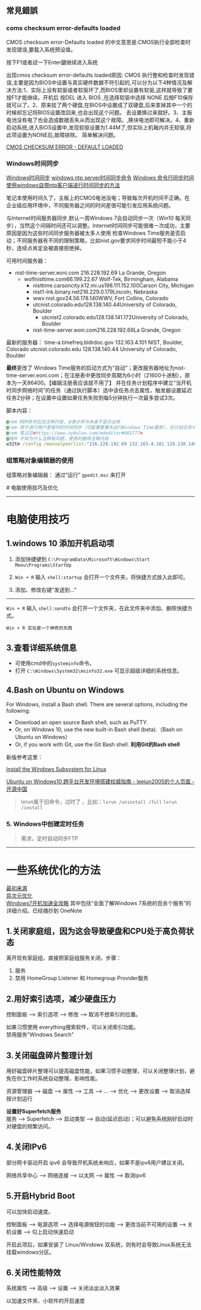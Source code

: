 

## 常見錯誤

### coms checksum error-defaults loaded
CMOS checksum error-Defaults loaded 的中文意思是:CMOS执行全部检查时发现错误,要载入系统预设值。

按下F1或者試一下Enter鍵继续进入系统

出现cmos checksum error-defaults loaded原因: CMOS 执行整和检查时发现错误,主要是因为BIOS中设置与真实硬件数据不符引起的,可以分为以下4种情况及解决方法:1、实际上没有软驱或者软驱坏了,而BIOS里却设置有软驱,这样就导致了要按F1才能继续。开机后 按DEL 进入 BIOS ,在选择软驱中选择 NONE 后按F10保存就可以了。2、原来挂了两个硬盘,在BIOS中设置成了双硬盘,后来拿掉其中一个的时候却忘记将BIOS设置改回来,也会出现这个问题。 去设置换过来就好。3、主板电池没有电了也会造成数据丢失从而出现这个故障。,换块电池即可解决。4、重新启动系统,进入BIOS设置中,发现软驱设置为1.44M了,但实际上机箱内并无软驱,将此项设置为NONE后,故障排除。 简单解决问题。

[CMOS CHECKSUM ERROR - DEFAULT LOADED](http://ccm.net/faq/618-cmos-checksum-error-default-loaded)



### Windows时间同步

[Windows时间同步](http://www.metsky.com/archives/439.html  "推荐")
[windows ntp server时间同步命令](http://www.360doc.com/content/11/0718/17/3804236_134325057.shtml)
[Windows 命令行同步时间](http://madman.blog.51cto.com/62132/690077)
[使用windows自带ntp客户端进行时间同步的方法](http://blog.csdn.net/maryzhao1985/article/details/6721489)

笔记本使用时间久了，主板上的CMOS电池没电；导致每次开机时间不正确。在企业级应用环境中，不同服务器之间的时间差很可能引发应用系统问题。

与Internet时间服务器同步,默认一周Windows 7会自动同步一次（Win10 每天同步），当然这个间隔时间还可以调整。Internet时间同步可能很难一次成功，主要原因是因为这些时间同步服务器被太多人使用
检查Windows Time服务是否启动；不同服务器有不同的限制策略，比如nist.gov要求同步时间最短不能小于4秒，连续点肯定会被直接拒绝掉。




可用时间服务器：

- nist-time-server.eoni.com	216.228.192.69	La Grande, Oregon
  - wolfnisttime.com66.199.22.67	Wolf-Tek, Birmingham, Alabama
    - nisttime.carsoncity.k12.mi.us198.111.152.100Carson City, Michigan
    - nist1-lnk.binary.net216.229.0.179Lincoln, Nebraska
    - wwv.nist.gov24.56.178.140WWV, Fort Collins, Colorado
    - utcnist.colorado.edu128.138.140.44University of Colorado, Boulder
      - utcnist2.colorado.edu128.138.141.172University of Colorado, Boulder
    - nist-time-server.eoni.com216.228.192.69La Grande, Oregon


最新的服务器：
time-a.timefreq.bldrdoc.gov	132.163.4.101	NIST, Boulder, Colorado
utcnist.colorado.edu	128.138.140.44	University of Colorado, Boulder


**最终**更改了 Windows Time服务的启动方式为“自动”；更改服务器地址为nist-time-server.eoni.com；在注册表中更改同步周期为6小时（21600十进制），原本为一天86400。【编辑注册表应该就不用了】
并在任务计划程序中建立“当开机时同步网络时间”的任务（通过执行脚本）选中该任务点击属性，触发器设置延迟任务2分钟；在设置中设置如果任务失败则每5分钟执行一次最多尝试3次。

脚本内容：
```bat
@rem REM命令后加注释内容, @表示命令本身不显示出来
@rem 用于进行用户登录时的时间同步（可能需要事先运行Windows Time服务），在计划任务中进行添加
@rem 笔记见<https://www.zybuluo.com/mdeditor#601777>
@REM 不知为什么注释有问题，使用时删除注释内容
w32tm /config /manualpeerlist:"216.228.192.69 132.163.4.101 128.138.140.44"  /syncfromflags:manual  /update
```



### 组策略对象编辑器的使用
组策略对象编辑器： 通过“运行” `gpedit.msc` 来打开



﻿# 电脑使用技巧及优化

---



电脑使用技巧
==============================


1.windows 10 添加开机启动项
------------------------------------

1. 添加快捷键到 `C:\ProgramData\Microsoft\Windows\Start Menu\Programs\StartUp `     
2. `Win + R` 输入 `shell:startup` 会打开一个文件夹，将快捷方式放入此即可。     



2. 添加、修改右键“发送到...”
-------------------------------------------------

`Win + R` 输入 `shell:sendto` 会打开一个文件夹，在此文件夹中添加、删除快捷方式。   


```
Win + R 实在是一个神奇的东西
```


3.查看详细系统信息
-------------------------------------

- 可使用cmd中的`systeminfo`命令。
- 打开 `‪C:\Windows\System32\msinfo32.exe` 可显示超级详细的系统信息。



4.Bash on Ubuntu on Windows
------------------------------------


For Windows, install a Bash shell. There are several options, including the following:

- Download an open source Bash shell, such as PuTTY.
- Or, on Windows 10, use the new built-in Bash shell (beta).（Bash on Ubuntu on Windows）
- Or, if you work with Git, use the Git Bash shell. **利用Git的Bash shell**





新版参考这里：

[Install the Windows Subsystem for Linux](https://docs.microsoft.com/zh-cn/windows/wsl/install-win10)

[Ubuntu on Windows10 跨平台开发环境搭建权威指南 - leejun2005的个人页面 - 开源中国](https://my.oschina.net/leejun2005/blog/1621918?from=juejin "Ubuntu on Windows10 跨平台开发环境搭建权威指南 - leejun2005的个人页面 - 开源中国")







>  lxrun属于旧命令，过时了 ，比如：`lxrun /uninstall /full`   `lxrun /install`









### 5. Windows中创建定时任务

> 需求，定时自动同步FTP









------



一些系统优化的方法
============================

[最初来源](http://www.myhack58.com/Article/48/65/2014/50124.htm)  
[异次元优化](http://www.iplaysoft.com/windows8-you-hua-ji-qiao.html)  
[Windows7开机加速全攻略](http://www.win7china.com/html/5402.html "推荐") 其中包括“全面了解Windows 7系统的百余个服务”的详细介绍。已经摘抄到 OneNote  


1.关闭家庭组，因为这会导致硬盘和CPU处于高负荷状态
----------------------------------------------------

离开现有家庭组，直接把家庭组服务关闭，步骤：  
1. 服务  
2. 禁用 HomeGroup Listener 和 Homegroup Provider服务


2.用好索引选项，减少硬盘压力
-----------------------------

控制面板 --> 索引选项 --> 修改 --> 取消不想索引的位置。   

如果习惯使用 everything搜索软件，可以关闭索引功能。   
禁用服务"Windows Search"   


3.关闭磁盘碎片整理计划
-------------------------------

用好磁盘碎片整理可以提高磁盘性能，如果习惯手动整理，可以关闭整理计划，避免在你工作时系统自动整理，影响性能。   

资源管理器 --> 磁盘 --> 属性 --> 工具 --> ... --> 优化 --> 更改设置 --> 取消选择按计划运行   

**设置好Superfetch服务**    
服务  -->  Superfetch --> 启动类型 --> 自动(延迟启动)；可以避免系统刚好启动时对硬盘的频繁访问。   


4.关闭IPv6
---------------------

部分网卡驱动开启 ipv6 会导致开机系统未响应，如果不是ipv6用户建议关闭。  

网络共享中心 --> 网络连接 --> 以太网 --> 属性 --> 取消ipv6  


5.开启Hybrid Boot
---------------------------

可以加快启动速度。  

控制面板 --> 电源选项 --> 选择电源按钮的功能 --> 更改当前不可用的设置 --> 关机设置 --> 勾上启动快速启动   

开启此项后，如果安装了 Linux/Windows 双系统，则有时会导致Linux系统无法挂载windows分区。  


6.关闭性能特效
------------------------

系统属性 --> 高级 --> 设置 --> 关闭淡出淡入效果   

以加速文件夹、小软件的开启速度  
